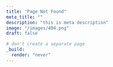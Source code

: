 ```yaml
---
title: "Page Not Found"
meta_title: ""
description: "this is meta description"
image: "/images/404.png"
draft: false

# don't create a separate page
_build:
  render: "never"
---
```

